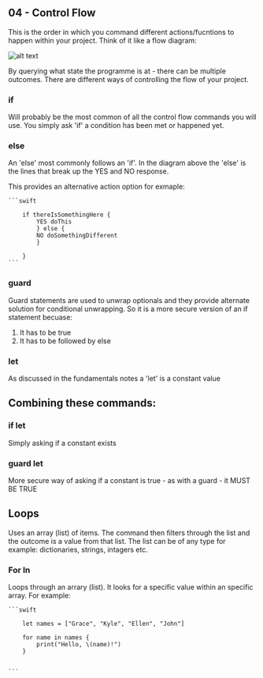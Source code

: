 ## 04 - Control Flow

This is the order in which you command different actions/fucntions to happen within your project. Think of it like a flow diagram: 

![alt text](https://blog.knockknockstuff.com/wp-content/uploads/2013/07/Dilemmas_Social_ONLINE_vert31.jpg "Logo Title Text 1")

By querying what state the programme is at - there can be multiple outcomes. There are different ways of controlling the flow of your project. 

### if
Will probably be the most common of all the control flow commands you will use. You simply ask 'if' a condition has been met or happened yet.  

### else
An 'else' most commonly follows an 'if'. In the diagram above the 'else' is the lines that break up the YES and NO response. 

This provides an alternative action option for exmaple:

    ```swift

        if thereIsSomethingHere {
            YES doThis 
            } else {
            NO doSomethingDifferent 
            }  

        }
    ```    

### guard 
Guard statements are used to unwrap optionals and they provide alternate solution for conditional unwrapping. So it is a more secure version of an if statement becuase:
1. It has to be true 
2. It has to be followed by else 

### let
As discussed in the fundamentals notes a 'let' is a constant value 

## Combining these commands: 

### if let 
Simply asking if a constant exists

### guard let
More secure way of asking if a constant is true - as with a guard - it MUST BE TRUE

## Loops
Uses an array (list) of items. The command then filters through the list and the outcome is a value from that list. The list can be of any type for example: dictionaries, strings, intagers etc. 

### For In 
Loops through an arrary (list). It looks for a specific value within an specific array. For example: 

    ```swift 

        let names = ["Grace", "Kyle", "Ellen", "John"]
        
        for name in names {
            print("Hello, \(name)!")
        }
    

    ```
